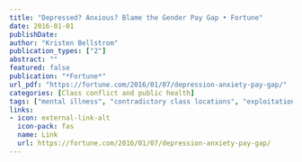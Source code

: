 ```yaml
---
title: "Depressed? Anxious? Blame the Gender Pay Gap • Fortune"
date: 2016-01-01
publishDate: 
author: "Kristen Bellstrom"
publication_types: ["2"]
abstract: ""
featured: false
publication: "*Fortune*"
url_pdf: "https://fortune.com/2016/01/07/depression-anxiety-pay-gap/"
categories: [Class conflict and public health]
tags: ["mental illness", "contradictory class locations", "exploitation", "domination"]
links: 
- icon: external-link-alt
  icon-pack: fas
  name: Link
  url: https://fortune.com/2016/01/07/depression-anxiety-pay-gap/
---
```


